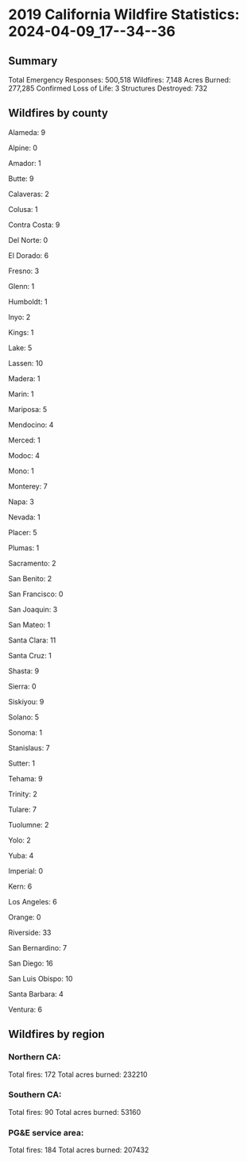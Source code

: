 # 2019 California Wildfire Statistics: 2024-04-09_17--34--36

## Summary

Total Emergency Responses: 500,518
Wildfires: 7,148
Acres Burned: 277,285
Confirmed Loss of Life: 3
Structures Destroyed: 732


## Wildfires by county

Alameda: 9

Alpine: 0

Amador: 1

Butte: 9

Calaveras: 2

Colusa: 1

Contra Costa: 9

Del Norte: 0

El Dorado: 6

Fresno: 3

Glenn: 1

Humboldt: 1

Inyo: 2

Kings: 1

Lake: 5

Lassen: 10

Madera: 1

Marin: 1

Mariposa: 5

Mendocino: 4

Merced: 1

Modoc: 4

Mono: 1

Monterey: 7

Napa: 3

Nevada: 1

Placer: 5

Plumas: 1

Sacramento: 2

San Benito: 2

San Francisco: 0

San Joaquin: 3

San Mateo: 1

Santa Clara: 11

Santa Cruz: 1

Shasta: 9

Sierra: 0

Siskiyou: 9

Solano: 5

Sonoma: 1

Stanislaus: 7

Sutter: 1

Tehama: 9

Trinity: 2

Tulare: 7

Tuolumne: 2

Yolo: 2

Yuba: 4

Imperial: 0

Kern: 6

Los Angeles: 6

Orange: 0

Riverside: 33

San Bernardino: 7

San Diego: 16

San Luis Obispo: 10

Santa Barbara: 4

Ventura: 6

## Wildfires by region

### Northern CA:
Total fires: 172
Total acres burned: 232210

### Southern CA:
Total fires: 90
Total acres burned: 53160

### PG&E service area:
Total fires: 184
Total acres burned: 207432
